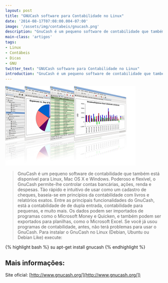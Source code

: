 ```yaml
---
layout: post
title: "GNUCash software para Contabilidade no Linux"
date: '2014-08-17T07:08:00.004-07:00'
image: '/assets/img/contabeis/gnucash.png'
description: "GnuCash é um pequeno software de contabilidade que também está disponível para Linux, Mac OS X e Windows."
main-class: 'artigos'
tags:
- Linux
- Contábeis
- Dicas
- GNU
twitter_text: "GNUCash software para Contabilidade no Linux"
introduction: "GnuCash é um pequeno software de contabilidade que também está disponível para Linux, Mac OS X e Windows."
---
```


![Blog Linux](/assets/img/contabeis/gnucash.png "GNUCash")

> GnuCash é um pequeno software de contabilidade que também está disponível para Linux, Mac OS X e Windows. Poderoso e flexível, o GnuCash permite-lhe controlar contas bancárias, ações, renda e despesas. Tão rápido e intuitivo de usar como um cadastro de cheques, baseia-se em princípios da contabilidade com livros e relatórios exatos. Entre as principais funcionalidades do GnuCash, está a contabilidade de de dupla entrada, contabilidade para pequenas, e muito mais. Os dados podem ser importados de programas como o Microsoft Money e Quicken, e também podem ser exportados para planilhas, como o Microsoft Excel. Se você já usou programas de contabilidade, antes, não terá problemas para usar o GnuCash.
Para instalar o GnuCash no Linux (Debian, Ubuntu ou Debian Like) execute:

{% highlight bash %}
su
apt-get install gnucash
{% endhighlight %}

## Mais informações:
Site oficial: [http://www.gnucash.org/](http://www.gnucash.org/])


